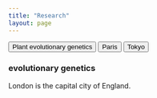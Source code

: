 ```yaml
---
title: "Research"
layout: page
---
```

<div class="tab">
  <button class="tablinks active">Plant evolutionary genetics</button>
  <button class="tablinks">Paris</button>
  <button class="tablinks">Tokyo</button>
</div>
<div class="tabcontent" style="display: block;">
  <h3>evolutionary genetics</h3>
  <p>London is the capital city of England.</p>
</div>
